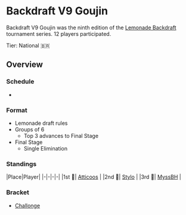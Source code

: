 # Backdraft V9 Goujin

Backdraft V9 Goujin was the ninth edition of the [Lemonade Backdraft](bdmain.md) tournament series.
12 players participated.

Tier: National :brazil:

## Overview

### Schedule
- 

### Format
- Lemonade draft rules
- Groups of 6
    - Top 3 advances to Final Stage
- Final Stage
    - Single Elimination

### Standings

|Place|Player|
|-|-|-|-|
|1st :1st_place_medal:| [Atticoos](../../players/brazilian/atticoos.md) |
|2nd :2nd_place_medal:| [Stylo](../../players/brazilian/hikky.md) |
|3rd :3rd_place_medal:| [MyssBH](../../players/brazilian/myssbh.md) |

### Bracket
- [Challonge](https://challonge.com/BDV8)